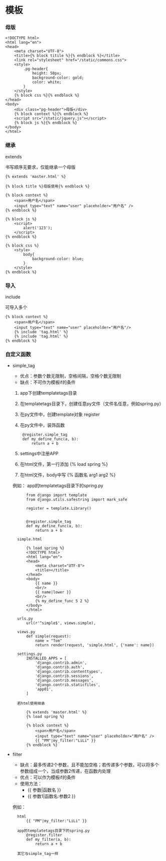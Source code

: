 # 模板 #

### 母版

	<!DOCTYPE html>
	<html lang="en">
	<head>
	    <meta charset="UTF-8">
	    <title>{% block titile %}{% endblock %}</title>
	    <link rel="stylesheet" href="/static/commons.css">
	    <style>
	        .pg-header{
	            height: 50px;
	            background-color: gold;
	            color: white;
	        }
	    </style>
	    {% block css %}{% endblock %}
	</head>
	<body>
	    <div class="pg-header">母版</div>
	    {% block context %}{% endblock %}
	    <script src="/static/jquery.js"></script>
	    {% block js %}{% endblock %}
	</body>
	</html>

### 继承
extends

书写顺序无要求，仅能继承一个母版
	
	{% extends 'master.html' %}
	
	{% block title %}母版使用{% endblock %}
	
	{% block context %}
	    <span>用户名</span>
	    <input type="text" name="user" placeholder="用户名" />
	{% endblock %}
	
	{% block js %}
	    <script>
	        alert('123');
	    </script>
	{% endblock %}
	
	{% block css %}
	    <style>
	        body{
	            background-color: blue;
	        }
	    </style>
	{% endblock %}

### 导入
include

可导入多个

	{% block context %}
	    <span>用户名</span>
	    <input type="text" name="user" placeholder="用户名"/>
	    {% include 'tag.html' %}
	    {% include 'tag.html' %}
	{% endblock %}

### 自定义函数

- simple_tag

	- 优点：参数个数无限制，空格间隔，空格个数无限制
	- 缺点：不可作为模板if的条件

	1. app下创建templatetags目录
	2. 在templatetags目录下，创建任意py文件（文件名任意，例如spring.py）
	3. 在py文件中，创建template对象 register
	4. 在py文件中，装饰函数
	
			@register.simple_tag
			def my_define_func(a, b):
			    return a + b
	5. settings中注册APP
	6. 在html文件，第一行添加 {% load spring %}
	7. 在html文件，body中写 {% 函数名 arg1 arg2 %}

	例如：
		app的templatetags目录下的spring.py

			from django import template
			from django.utils.safestring import mark_safe
			
			register = template.Library()
			
			
			@register.simple_tag
			def my_define_func(a, b):
			    return a + b

		simple.html
			
			{% load spring %}
			<!DOCTYPE html>
			<html lang="en">
			<head>
			    <meta charset="UTF-8">
			    <title></title>
			</head>
			<body>
			    {{ name }}
			    <br/>
			    {{ name|lower }}
			    <br/>
			    {% my_define_func 5 2 %}
			</body>
			</html>

		urls.py
			url(r'^simple$', views.simple),

		views.py
			def simple(request):
			    name = "Tom"
			    return render(request, 'simple.html', {'name': name})

		settings.py
			INSTALLED_APPS = [
			    'django.contrib.admin',
			    'django.contrib.auth',
			    'django.contrib.contenttypes',
			    'django.contrib.sessions',
			    'django.contrib.messages',
			    'django.contrib.staticfiles',
			    'app01',
			]

		若html使用继承

			{% extends 'master.html' %}
			{% load spring %}
											
			{% block context %}
			    <span>用户名</span>
			    <input type="text" name="user" placeholder="用户名" />
			    {{ "PM"|my_filter:"LiLi" }}
			{% endblock %}

- filter

	- 缺点：最多传递2个参数，且不能加空格；若传递多个参数，可以将多个参数组成一个，当成参数2传递，在函数内处理
	- 优点：可以作为模板if的条件
	- 使用方法：	
		- {{ 参数|函数名 }}		
		- {{ 参数1|函数名:参数2 }}

	例如：

		html
			{{ "PM"|my_filter:"LiLi" }}
	
		app的templatetags目录下的spring.py
			@register.filter
			def my_filter(a, b):
			    return a + b
		
		其它与simple_tag一样